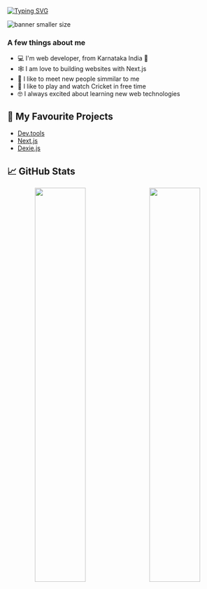 [![Typing SVG](https://readme-typing-svg.herokuapp.com?font=Fira+Code&pause=1000&color=A9FEF7&center=true&vCenter=true&random=true&width=500&lines=Hi%2C+I'm+Sabeer+Bikba;Welcome+To+My+Github+Profile)](https://git.io/typing-svg)


![banner smaller size](https://user-images.githubusercontent.com/76690419/191395838-1600a7d2-ba0f-47e0-bd17-a8f167c6a3bf.png)


### A few things about me

- 💻 I'm web developer, from Karnataka India 📍
- 🕸️ I am love to building websites with Next.js
- 🤝 I like to meet new people simmilar to me 
- 🏏 I like to play and watch Cricket in free time
- 🤓 I always excited about learning new web technologies 

## 📰 My Favourite Projects

- [Dev.tools](https://github.com/sabeerbikba/dev.tools)
- [Next.js](https://github.com/vercel/next.js)
- [Dexie.js](https://github.com/dexie/Dexie.js)


## 📈 GitHub Stats

<p align="center">
  <img align="left" width="48%" src="https://github-readme-stats.vercel.app/api?username=sabeerbikba&show_icons=true&theme=radical" />
  <img align="right" width="48%" src="https://github-readme-streak-stats.herokuapp.com/?user=sabeerbikba&theme=radical" />
</p>
